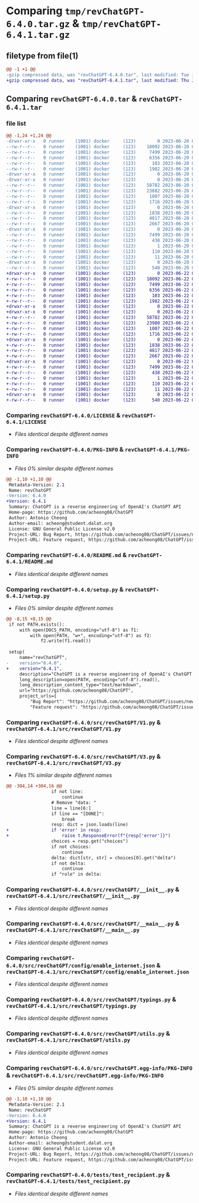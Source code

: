 # Comparing `tmp/revChatGPT-6.4.0.tar.gz` & `tmp/revChatGPT-6.4.1.tar.gz`

## filetype from file(1)

```diff
@@ -1 +1 @@
-gzip compressed data, was "revChatGPT-6.4.0.tar", last modified: Tue Jun 20 05:14:34 2023, max compression
+gzip compressed data, was "revChatGPT-6.4.1.tar", last modified: Thu Jun 22 03:55:44 2023, max compression
```

## Comparing `revChatGPT-6.4.0.tar` & `revChatGPT-6.4.1.tar`

### file list

```diff
@@ -1,24 +1,24 @@
-drwxr-xr-x   0 runner    (1001) docker     (123)        0 2023-06-20 05:14:34.900348 revChatGPT-6.4.0/
--rw-r--r--   0 runner    (1001) docker     (123)    18092 2023-06-20 05:14:02.000000 revChatGPT-6.4.0/LICENSE
--rw-r--r--   0 runner    (1001) docker     (123)     7499 2023-06-20 05:14:34.900348 revChatGPT-6.4.0/PKG-INFO
--rw-r--r--   0 runner    (1001) docker     (123)     6356 2023-06-20 05:14:34.000000 revChatGPT-6.4.0/README.md
--rw-r--r--   0 runner    (1001) docker     (123)      103 2023-06-20 05:14:34.900348 revChatGPT-6.4.0/setup.cfg
--rw-r--r--   0 runner    (1001) docker     (123)     1982 2023-06-20 05:14:02.000000 revChatGPT-6.4.0/setup.py
-drwxr-xr-x   0 runner    (1001) docker     (123)        0 2023-06-20 05:14:34.896348 revChatGPT-6.4.0/src/
-drwxr-xr-x   0 runner    (1001) docker     (123)        0 2023-06-20 05:14:34.896348 revChatGPT-6.4.0/src/revChatGPT/
--rw-r--r--   0 runner    (1001) docker     (123)    58782 2023-06-20 05:14:02.000000 revChatGPT-6.4.0/src/revChatGPT/V1.py
--rw-r--r--   0 runner    (1001) docker     (123)    23882 2023-06-20 05:14:02.000000 revChatGPT-6.4.0/src/revChatGPT/V3.py
--rw-r--r--   0 runner    (1001) docker     (123)     1007 2023-06-20 05:14:02.000000 revChatGPT-6.4.0/src/revChatGPT/__init__.py
--rw-r--r--   0 runner    (1001) docker     (123)     1716 2023-06-20 05:14:02.000000 revChatGPT-6.4.0/src/revChatGPT/__main__.py
-drwxr-xr-x   0 runner    (1001) docker     (123)        0 2023-06-20 05:14:34.900348 revChatGPT-6.4.0/src/revChatGPT/config/
--rw-r--r--   0 runner    (1001) docker     (123)     1838 2023-06-20 05:14:02.000000 revChatGPT-6.4.0/src/revChatGPT/config/enable_internet.json
--rw-r--r--   0 runner    (1001) docker     (123)     4817 2023-06-20 05:14:02.000000 revChatGPT-6.4.0/src/revChatGPT/typings.py
--rw-r--r--   0 runner    (1001) docker     (123)     2667 2023-06-20 05:14:02.000000 revChatGPT-6.4.0/src/revChatGPT/utils.py
-drwxr-xr-x   0 runner    (1001) docker     (123)        0 2023-06-20 05:14:34.900348 revChatGPT-6.4.0/src/revChatGPT.egg-info/
--rw-r--r--   0 runner    (1001) docker     (123)     7499 2023-06-20 05:14:34.000000 revChatGPT-6.4.0/src/revChatGPT.egg-info/PKG-INFO
--rw-r--r--   0 runner    (1001) docker     (123)      438 2023-06-20 05:14:34.000000 revChatGPT-6.4.0/src/revChatGPT.egg-info/SOURCES.txt
--rw-r--r--   0 runner    (1001) docker     (123)        1 2023-06-20 05:14:34.000000 revChatGPT-6.4.0/src/revChatGPT.egg-info/dependency_links.txt
--rw-r--r--   0 runner    (1001) docker     (123)      110 2023-06-20 05:14:34.000000 revChatGPT-6.4.0/src/revChatGPT.egg-info/requires.txt
--rw-r--r--   0 runner    (1001) docker     (123)       11 2023-06-20 05:14:34.000000 revChatGPT-6.4.0/src/revChatGPT.egg-info/top_level.txt
-drwxr-xr-x   0 runner    (1001) docker     (123)        0 2023-06-20 05:14:34.900348 revChatGPT-6.4.0/tests/
--rw-r--r--   0 runner    (1001) docker     (123)      540 2023-06-20 05:14:02.000000 revChatGPT-6.4.0/tests/test_recipient.py
+drwxr-xr-x   0 runner    (1001) docker     (123)        0 2023-06-22 03:55:44.752142 revChatGPT-6.4.1/
+-rw-r--r--   0 runner    (1001) docker     (123)    18092 2023-06-22 03:55:09.000000 revChatGPT-6.4.1/LICENSE
+-rw-r--r--   0 runner    (1001) docker     (123)     7499 2023-06-22 03:55:44.752142 revChatGPT-6.4.1/PKG-INFO
+-rw-r--r--   0 runner    (1001) docker     (123)     6356 2023-06-22 03:55:44.000000 revChatGPT-6.4.1/README.md
+-rw-r--r--   0 runner    (1001) docker     (123)      103 2023-06-22 03:55:44.752142 revChatGPT-6.4.1/setup.cfg
+-rw-r--r--   0 runner    (1001) docker     (123)     1982 2023-06-22 03:55:09.000000 revChatGPT-6.4.1/setup.py
+drwxr-xr-x   0 runner    (1001) docker     (123)        0 2023-06-22 03:55:44.744142 revChatGPT-6.4.1/src/
+drwxr-xr-x   0 runner    (1001) docker     (123)        0 2023-06-22 03:55:44.752142 revChatGPT-6.4.1/src/revChatGPT/
+-rw-r--r--   0 runner    (1001) docker     (123)    58782 2023-06-22 03:55:09.000000 revChatGPT-6.4.1/src/revChatGPT/V1.py
+-rw-r--r--   0 runner    (1001) docker     (123)    23980 2023-06-22 03:55:09.000000 revChatGPT-6.4.1/src/revChatGPT/V3.py
+-rw-r--r--   0 runner    (1001) docker     (123)     1007 2023-06-22 03:55:09.000000 revChatGPT-6.4.1/src/revChatGPT/__init__.py
+-rw-r--r--   0 runner    (1001) docker     (123)     1716 2023-06-22 03:55:09.000000 revChatGPT-6.4.1/src/revChatGPT/__main__.py
+drwxr-xr-x   0 runner    (1001) docker     (123)        0 2023-06-22 03:55:44.752142 revChatGPT-6.4.1/src/revChatGPT/config/
+-rw-r--r--   0 runner    (1001) docker     (123)     1838 2023-06-22 03:55:09.000000 revChatGPT-6.4.1/src/revChatGPT/config/enable_internet.json
+-rw-r--r--   0 runner    (1001) docker     (123)     4817 2023-06-22 03:55:09.000000 revChatGPT-6.4.1/src/revChatGPT/typings.py
+-rw-r--r--   0 runner    (1001) docker     (123)     2667 2023-06-22 03:55:09.000000 revChatGPT-6.4.1/src/revChatGPT/utils.py
+drwxr-xr-x   0 runner    (1001) docker     (123)        0 2023-06-22 03:55:44.752142 revChatGPT-6.4.1/src/revChatGPT.egg-info/
+-rw-r--r--   0 runner    (1001) docker     (123)     7499 2023-06-22 03:55:44.000000 revChatGPT-6.4.1/src/revChatGPT.egg-info/PKG-INFO
+-rw-r--r--   0 runner    (1001) docker     (123)      438 2023-06-22 03:55:44.000000 revChatGPT-6.4.1/src/revChatGPT.egg-info/SOURCES.txt
+-rw-r--r--   0 runner    (1001) docker     (123)        1 2023-06-22 03:55:44.000000 revChatGPT-6.4.1/src/revChatGPT.egg-info/dependency_links.txt
+-rw-r--r--   0 runner    (1001) docker     (123)      110 2023-06-22 03:55:44.000000 revChatGPT-6.4.1/src/revChatGPT.egg-info/requires.txt
+-rw-r--r--   0 runner    (1001) docker     (123)       11 2023-06-22 03:55:44.000000 revChatGPT-6.4.1/src/revChatGPT.egg-info/top_level.txt
+drwxr-xr-x   0 runner    (1001) docker     (123)        0 2023-06-22 03:55:44.752142 revChatGPT-6.4.1/tests/
+-rw-r--r--   0 runner    (1001) docker     (123)      540 2023-06-22 03:55:09.000000 revChatGPT-6.4.1/tests/test_recipient.py
```

### Comparing `revChatGPT-6.4.0/LICENSE` & `revChatGPT-6.4.1/LICENSE`

 * *Files identical despite different names*

### Comparing `revChatGPT-6.4.0/PKG-INFO` & `revChatGPT-6.4.1/PKG-INFO`

 * *Files 0% similar despite different names*

```diff
@@ -1,10 +1,10 @@
 Metadata-Version: 2.1
 Name: revChatGPT
-Version: 6.4.0
+Version: 6.4.1
 Summary: ChatGPT is a reverse engineering of OpenAI's ChatGPT API
 Home-page: https://github.com/acheong08/ChatGPT
 Author: Antonio Cheong
 Author-email: acheong@student.dalat.org
 License: GNU General Public License v2.0
 Project-URL: Bug Report, https://github.com/acheong08/ChatGPT/issues/new?assignees=&labels=bug-report&template=bug_report.yml&title=%5BBug%5D%3A+
 Project-URL: Feature request, https://github.com/acheong08/ChatGPT/issues/new?assignees=&labels=enhancement&template=feature_request.yml&title=%5BFeature+Request%5D%3A+
```

### Comparing `revChatGPT-6.4.0/README.md` & `revChatGPT-6.4.1/README.md`

 * *Files identical despite different names*

### Comparing `revChatGPT-6.4.0/setup.py` & `revChatGPT-6.4.1/setup.py`

 * *Files 0% similar despite different names*

```diff
@@ -8,15 +8,15 @@
 if not PATH.exists():
     with open(DOCS_PATH, encoding="utf-8") as f1:
         with open(PATH, "w+", encoding="utf-8") as f2:
             f2.write(f1.read())
 
 setup(
     name="revChatGPT",
-    version="6.4.0",
+    version="6.4.1",
     description="ChatGPT is a reverse engineering of OpenAI's ChatGPT API",
     long_description=open(PATH, encoding="utf-8").read(),
     long_description_content_type="text/markdown",
     url="https://github.com/acheong08/ChatGPT",
     project_urls={
         "Bug Report": "https://github.com/acheong08/ChatGPT/issues/new?assignees=&labels=bug-report&template=bug_report.yml&title=%5BBug%5D%3A+",
         "Feature request": "https://github.com/acheong08/ChatGPT/issues/new?assignees=&labels=enhancement&template=feature_request.yml&title=%5BFeature+Request%5D%3A+",
```

### Comparing `revChatGPT-6.4.0/src/revChatGPT/V1.py` & `revChatGPT-6.4.1/src/revChatGPT/V1.py`

 * *Files identical despite different names*

### Comparing `revChatGPT-6.4.0/src/revChatGPT/V3.py` & `revChatGPT-6.4.1/src/revChatGPT/V3.py`

 * *Files 1% similar despite different names*

```diff
@@ -304,14 +304,16 @@
                 if not line:
                     continue
                 # Remove "data: "
                 line = line[6:]
                 if line == "[DONE]":
                     break
                 resp: dict = json.loads(line)
+                if 'error' in resp:
+                    raise t.ResponseError(f"{resp['error']}")
                 choices = resp.get("choices")
                 if not choices:
                     continue
                 delta: dict[str, str] = choices[0].get("delta")
                 if not delta:
                     continue
                 if "role" in delta:
```

### Comparing `revChatGPT-6.4.0/src/revChatGPT/__init__.py` & `revChatGPT-6.4.1/src/revChatGPT/__init__.py`

 * *Files identical despite different names*

### Comparing `revChatGPT-6.4.0/src/revChatGPT/__main__.py` & `revChatGPT-6.4.1/src/revChatGPT/__main__.py`

 * *Files identical despite different names*

### Comparing `revChatGPT-6.4.0/src/revChatGPT/config/enable_internet.json` & `revChatGPT-6.4.1/src/revChatGPT/config/enable_internet.json`

 * *Files identical despite different names*

### Comparing `revChatGPT-6.4.0/src/revChatGPT/typings.py` & `revChatGPT-6.4.1/src/revChatGPT/typings.py`

 * *Files identical despite different names*

### Comparing `revChatGPT-6.4.0/src/revChatGPT/utils.py` & `revChatGPT-6.4.1/src/revChatGPT/utils.py`

 * *Files identical despite different names*

### Comparing `revChatGPT-6.4.0/src/revChatGPT.egg-info/PKG-INFO` & `revChatGPT-6.4.1/src/revChatGPT.egg-info/PKG-INFO`

 * *Files 0% similar despite different names*

```diff
@@ -1,10 +1,10 @@
 Metadata-Version: 2.1
 Name: revChatGPT
-Version: 6.4.0
+Version: 6.4.1
 Summary: ChatGPT is a reverse engineering of OpenAI's ChatGPT API
 Home-page: https://github.com/acheong08/ChatGPT
 Author: Antonio Cheong
 Author-email: acheong@student.dalat.org
 License: GNU General Public License v2.0
 Project-URL: Bug Report, https://github.com/acheong08/ChatGPT/issues/new?assignees=&labels=bug-report&template=bug_report.yml&title=%5BBug%5D%3A+
 Project-URL: Feature request, https://github.com/acheong08/ChatGPT/issues/new?assignees=&labels=enhancement&template=feature_request.yml&title=%5BFeature+Request%5D%3A+
```

### Comparing `revChatGPT-6.4.0/tests/test_recipient.py` & `revChatGPT-6.4.1/tests/test_recipient.py`

 * *Files identical despite different names*

